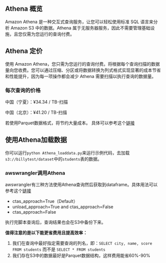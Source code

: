 ## Athena 概览

Amazon Athena 是一种交互式查询服务，让您可以轻松使用标准 SQL 语言来分析 Amazon S3 中的数据。Athena 属于无服务器服务，因此不需要管理基础设施，且您仅需为您运行的查询付费。

## Athena 定价

使用 Amazon Athena，您只需为您运行的查询付费。将根据每个查询扫描的数据量向您收费。您可以通过压缩、分区或将数据转换为列式格式实现显著的成本节省和性能提升，因为每一项操作都会减少 Athena 需要扫描以执行查询的数据量。

### 每次查询的价格

中国（宁夏）：¥34.34 / TB-扫描

中国（北京）：¥41.20 / TB-扫描

若使用Parquet数据格式，将节约大量成本。 具体可以参考这个[链接](https://www.amazonaws.cn/athena/pricing/)

## 使用Athena加载数据

你可以运行`python Athena_loaddata.py`来运行示例代码，去加载`s3://billytest/dataset`中的`students`表的数据。

### awswrangler调用Athena

awswrangler有三种方法使用Athena查询然后获取到dataframe。具体用法可以参考这个[链接](https://aws-sdk-pandas.readthedocs.io/en/stable/tutorials/006%20-%20Amazon%20Athena.html)

- ctas_approach=True（Default）
- unload_approach=True and ctas_approach=False
- ctas_approach=False

执行完脚本查询后，查询结果也会在S3中备份下来。

**值得注意的是以下能更省费用且提高效率：** 

1. 我们在查询中最好指定需要查询的列名，即：`SELECT city, name, score FROM students` 而不是 `SELECT * FROM students`
2. 我们存在S3中的数据最好是Parquet数据结构，这样费用能省60%-90%